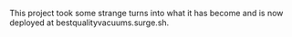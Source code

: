 This project took some strange turns into what it has become and is now deployed at bestqualityvacuums.surge.sh.
